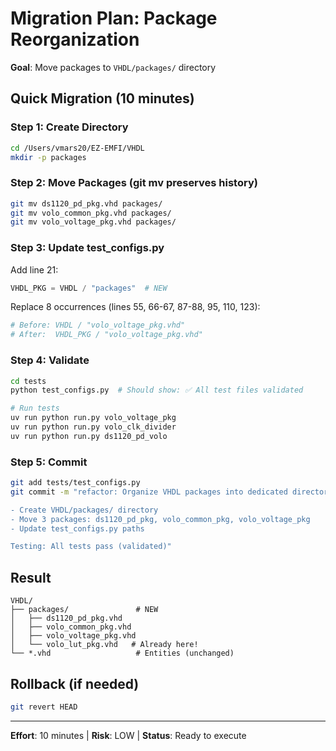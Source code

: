 # Migration Plan: Package Reorganization

**Goal**: Move packages to `VHDL/packages/` directory

## Quick Migration (10 minutes)

### Step 1: Create Directory
```bash
cd /Users/vmars20/EZ-EMFI/VHDL
mkdir -p packages
```

### Step 2: Move Packages (git mv preserves history)
```bash
git mv ds1120_pd_pkg.vhd packages/
git mv volo_common_pkg.vhd packages/
git mv volo_voltage_pkg.vhd packages/
```

### Step 3: Update test_configs.py

Add line 21:
```python
VHDL_PKG = VHDL / "packages"  # NEW
```

Replace 8 occurrences (lines 55, 66-67, 87-88, 95, 110, 123):
```python
# Before: VHDL / "volo_voltage_pkg.vhd"
# After:  VHDL_PKG / "volo_voltage_pkg.vhd"
```

### Step 4: Validate
```bash
cd tests
python test_configs.py  # Should show: ✅ All test files validated

# Run tests
uv run python run.py volo_voltage_pkg
uv run python run.py volo_clk_divider
uv run python run.py ds1120_pd_volo
```

### Step 5: Commit
```bash
git add tests/test_configs.py
git commit -m "refactor: Organize VHDL packages into dedicated directory

- Create VHDL/packages/ directory
- Move 3 packages: ds1120_pd_pkg, volo_common_pkg, volo_voltage_pkg
- Update test_configs.py paths

Testing: All tests pass (validated)"
```

## Result

```
VHDL/
├── packages/               # NEW
│   ├── ds1120_pd_pkg.vhd
│   ├── volo_common_pkg.vhd
│   ├── volo_voltage_pkg.vhd
│   └── volo_lut_pkg.vhd   # Already here!
└── *.vhd                   # Entities (unchanged)
```

## Rollback (if needed)
```bash
git revert HEAD
```

---
**Effort**: 10 minutes | **Risk**: LOW | **Status**: Ready to execute
